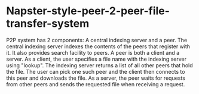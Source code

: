 # Napster-style-peer-2-peer-file-transfer-system
P2P system has 2 components: A central indexing server and a peer. The central indexing server indexes the contents of the peers that register with it.  It also provides search facility to peers. A peer is both a client and a server. As  a  client,  the  user  specifies  a  file  name  with  the indexing server using "lookup". The indexing server returns a list of all other peers that hold the file. The user can pick one such peer and the client then connects to this peer and downloads the file. As a server, the peer waits for requests from other peers and sends the requested file when receiving a request.
